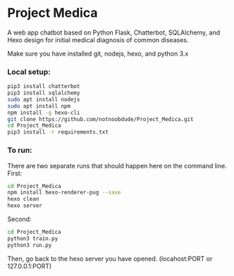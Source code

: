 # Project Medica
A web app chatbot based on Python Flask, Chatterbot, SQLAlchemy, and Hexo design for initial medical diagnosis of common diseases.

Make sure you have installed git, nodejs, hexo, and python 3.x

### Local setup:
```sh
pip3 install chatterbot
pip3 install sqlalchemy
sudo apt install nodejs
sudo apt install npm
npm install -g hexo-cli
git clone https://github.com/notnoobdude/Project_Medica.git
cd Project_Medica
pip3 install -r requirements.txt
```

### To run:
There are two separate runs that should happen here on the command line.
First:
```sh
cd Project_Medica
npm install hexo-renderer-pug --save
hexo clean
hexo server
```
Second:
```sh
cd Project_Medica
python3 train.py
python3 run.py
```
Then, go back to the hexo server you have opened. (locahost:PORT or 127.0.0.1:PORT)
